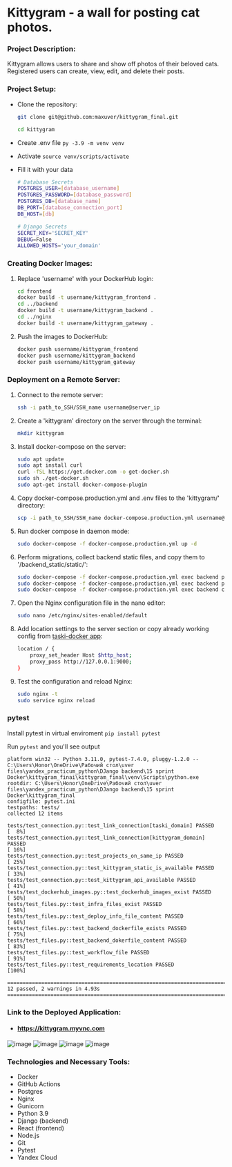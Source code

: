 # Kittygram - a wall for posting cat photos.

### Project Description:

Kittygram allows users to share and show off photos of their beloved cats. Registered users can create, view, edit, and delete their posts.

### Project Setup:

- Clone the repository:

    ```bash
    git clone git@github.com:maxuver/kittygram_final.git
    ```
    ```bash
    cd kittygram
    ```
 - Create .env file ```py -3.9 -m venv venv```
 - Activate ```source venv/scripts/activate```
   
 - Fill it with your data

    ```bash
   # Database Secrets
    POSTGRES_USER=[database_username]
    POSTGRES_PASSWORD=[database_password]
    POSTGRES_DB=[database_name]
    DB_PORT=[database_connection_port]
    DB_HOST=[db]

   # Django Secrets
   SECRET_KEY='SECRET_KEY'
   DEBUG=False
   ALLOWED_HOSTS='your_domain'
    ```

### Creating Docker Images:

1. Replace 'username' with your DockerHub login:

    ```bash
    cd frontend
    docker build -t username/kittygram_frontend .
    cd ../backend
    docker build -t username/kittygram_backend .
    cd ../nginx
    docker build -t username/kittygram_gateway . 
    ```

2. Push the images to DockerHub:

    ```bash
    docker push username/kittygram_frontend
    docker push username/kittygram_backend
    docker push username/kittygram_gateway
    ```
  
### Deployment on a Remote Server:

1. Connect to the remote server:

    ```bash
    ssh -i path_to_SSH/SSH_name username@server_ip 
    ```

2. Create a 'kittygram' directory on the server through the terminal:

    ```bash
    mkdir kittygram
    ```

3. Install docker-compose on the server:

    ```bash
    sudo apt update
    sudo apt install curl
    curl -fSL https://get.docker.com -o get-docker.sh
    sudo sh ./get-docker.sh
    sudo apt-get install docker-compose-plugin
    ```

4. Copy docker-compose.production.yml and .env files to the 'kittygram/' directory:

    ```bash
    scp -i path_to_SSH/SSH_name docker-compose.production.yml username@server_ip:/home/username/kittygram/docker-compose.production.yml
    ```

5. Run docker compose in daemon mode:

    ```bash
    sudo docker-compose -f docker-compose.production.yml up -d
    ```

6. Perform migrations, collect backend static files, and copy them to '/backend_static/static/':

    ```bash
    sudo docker-compose -f docker-compose.production.yml exec backend python manage.py migrate
    sudo docker-compose -f docker-compose.production.yml exec backend python manage.py collectstatic
    sudo docker-compose -f docker-compose.production.yml exec backend cp -r /app/collected_static/. /backend_static/static/
    ```

7. Open the Nginx configuration file in the nano editor:

    ```bash
    sudo nano /etc/nginx/sites-enabled/default
   
    ```

8. Add location settings to the server section or copy already working config from [taski-docker app](https://github.com/maxuver/taski-docker/blob/main/README.md):

    ```bash
    location / {
        proxy_set_header Host $http_host;
        proxy_pass http://127.0.0.1:9000;
    }
    ```

9. Test the configuration and reload Nginx:

    ```bash
    sudo nginx -t 
    sudo service nginx reload
    ```

### pytest

Install pytest in virtual enviroment ```pip install pytest```

Run ```pytest``` and you'll see output

 ```==================================================================================== test session starts =====================================================================================
platform win32 -- Python 3.11.0, pytest-7.4.0, pluggy-1.2.0 -- C:\Users\Honor\OneDrive\Рабочий стол\uver files\yandex_practicum_python\DJango backend\15 sprint Docker\kittygram_finai\kittygram_final\venv\Scripts\python.exe
rootdir: C:\Users\Honor\OneDrive\Рабочий стол\uver files\yandex_practicum_python\DJango backend\15 sprint Docker\kittygram_final
configfile: pytest.ini
testpaths: tests/
collected 12 items

tests/test_connection.py::test_link_connection[taski_domain] PASSED                                                                                                                     [  8%]
tests/test_connection.py::test_link_connection[kittygram_domain] PASSED                                                                                                                 [ 16%]
tests/test_connection.py::test_projects_on_same_ip PASSED                                                                                                                               [ 25%]
tests/test_connection.py::test_kittygram_static_is_available PASSED                                                                                                                     [ 33%]
tests/test_connection.py::test_kittygram_api_available PASSED                                                                                                                           [ 41%]
tests/test_dockerhub_images.py::test_dockerhub_images_exist PASSED                                                                                                                      [ 50%]
tests/test_files.py::test_infra_files_exist PASSED                                                                                                                                      [ 58%]
tests/test_files.py::test_deploy_info_file_content PASSED                                                                                                                               [ 66%]
tests/test_files.py::test_backend_dockerfile_exists PASSED                                                                                                                              [ 75%]
tests/test_files.py::test_backend_dokerfile_content PASSED                                                                                                                              [ 83%]
tests/test_files.py::test_workflow_file PASSED                                                                                                                                          [ 91%]
tests/test_files.py::test_requirements_location PASSED                                                                                                                                  [100%] 

=============================================================================== 12 passed, 2 warnings in 4.93s ===============================================================================
```

 
### Link to the Deployed Application:

- #### https://kittygram.myvnc.com
![image](https://github.com/maxuver/kittygram_final/assets/78837452/3a652f01-dea3-4c47-8840-29d0f537e0e0)
![image](https://github.com/maxuver/kittygram_final/assets/78837452/700bd638-e639-4ae0-b083-1066d50cd675)
![image](https://github.com/maxuver/kittygram_final/assets/78837452/453c5a6a-1b33-41fc-869b-eba660644199)
![image](https://github.com/maxuver/kittygram_final/assets/78837452/9f34fbee-9ad3-4aa7-b5e6-4714e4435720)

### Technologies and Necessary Tools:

- Docker
- GitHub Actions
- Postgres
- Nginx
- Gunicorn
- Python 3.9
- Django (backend)
- React (frontend)
- Node.js
- Git
- Pytest
- Yandex Cloud
